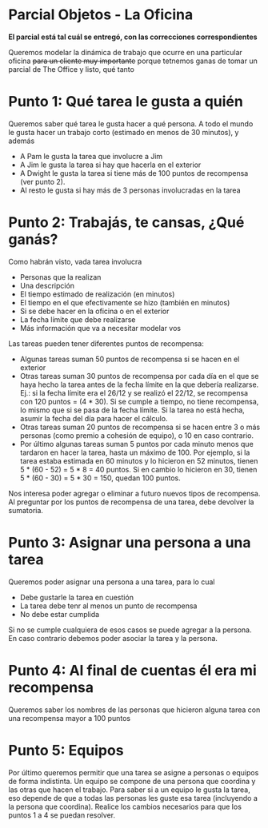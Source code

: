 # Parcial Objetos - La Oficina

__El parcial está tal cuál se entregó, con las correcciones correspondientes__

Queremos modelar la dinámica de trabajo que ocurre en una particular oficina ~~para un cliente muy importante~~ porque tetnemos ganas de tomar un parcial de The Office y listo, qué tanto

# Punto 1: Qué tarea le gusta a quién
Queremos saber qué tarea le gusta hacer a qué persona. A todo el mundo le gusta hacer un trabajo corto (estimado en menos de 30 minutos), y además
- A Pam le gusta la tarea que involucre a Jim
- A Jim le gusta la tarea si hay que hacerla en el exterior
- A Dwight le gusta la tarea si tiene más de 100 puntos de recompensa (ver punto 2).
- Al resto le gusta si hay más de 3 personas involucradas en la tarea

# Punto 2: Trabajás, te cansas, ¿Qué ganás?
Como habrán visto, vada tarea involucra
- Personas que la realizan
- Una descripción
- El tiempo estimado de realización (en minutos)
- El tiempo en el que efectivamente se hizo (también en minutos)
- Si se debe hacer en la oficina o en el exterior
- La fecha límite que debe realizarse
- Más información que va a necesitar modelar vos

Las tareas pueden tener diferentes puntos de recompensa:
- Algunas tareas suman 50 puntos de recompensa si se hacen en el exterior
- Otras tareas suman 30 puntos de recompensa por cada día en el que se haya hecho la tarea antes de la fecha límite en la que debería realizarse. Ej.: si la fecha límite era el 26/12 y se realizó el 22/12, se recompensa con 120 puntos = (4 * 30). Si se cumple a tiempo, no tiene recompensa, lo mismo que si se pasa de la fecha límite. Si la tarea no está hecha, asumir la fecha del día para hacer el cálculo.
- Otras tareas suman 20 puntos de recompensa si se hacen entre 3 o más personas (como premio a cohesión de equipo), o 10 en caso contrario.
- Por último algunas tareas suman 5 puntos por cada minuto menos que tardaron en hacer la tarea, hasta un máximo de 100. Por ejemplo, si la tarea estaba estimada en 60 minutos y lo hicieron en 52 minutos, tienen 5 * (60 - 52) = 5 * 8 = 40 puntos. Si en cambio lo hicieron en 30, tienen 5 * (60 - 30) = 5 * 30 = 150, quedan 100 puntos.

Nos interesa poder agregar o eliminar a futuro nuevos tipos de recompensa. Al preguntar por los puntos de recompensa de una tarea, debe devolver la sumatoria.

# Punto 3: Asignar una persona a una tarea
Queremos poder asignar una persona a una tarea, para lo cual
- Debe gustarle la tarea en cuestión
- La tarea debe tenr al menos un punto de recompensa
- No debe estar cumplida

Si no se cumple cualquiera de esos casos se puede agregar a la persona. En caso contrario debemos poder asociar la tarea y la persona.

# Punto 4: Al final de cuentas él era mi recompensa
Queremos saber los nombres de las personas que hicieron alguna tarea con una recompensa mayor a 100 puntos

# Punto 5: Equipos
Por último queremos permitir que una tarea se asigne a personas o equipos de forma indistinta. Un equipo se compone de una persona que coordina y las otras que hacen el trabajo. Para saber si a un equipo le gusta la tarea, eso depende de que a todas las personas les guste esa tarea (incluyendo a la persona que coordina). Realice los cambios necesarios para que los puntos 1 a 4 se puedan resolver.